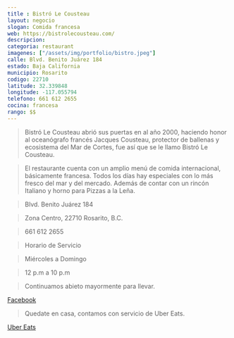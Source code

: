 ```yaml
---
title : Bistró Le Cousteau
layout: negocio
slogan: Comida francesa
web: https://bistrolecousteau.com/
descripcion: 
categoria: restaurant
imagenes: ["/assets/img/portfolio/bistro.jpeg"]
calle: Blvd. Benito Juárez 184
estado: Baja California
municipio: Rosarito
codigo: 22710
latitude: 32.339848
longitude: -117.055794
telefono: 661 612 2655
cocina: francesa
rango: $$
---
```


>Bistró Le Cousteau abrió sus puertas en al año 2000, haciendo honor al oceanógrafo francés Jacques Cousteau, protector de ballenas y ecosistema del Mar de Cortes, fue así que se le llamo Bistró Le Cousteau.

>El restaurante cuenta con un amplio menú de comida internacional, básicamente francesa.
Todos los días hay especiales con lo más fresco del mar y del mercado. Además de contar con un rincón Italiano y horno para Pizzas a la Leña.


  >Blvd. Benito Juárez 184

  >Zona Centro, 22710 Rosarito, B.C.

  >661 612 2655

  >Horario de Servicio

  >Miércoles a Domingo
  
   >12 p.m a 10 p.m
   
   >Continuamos abieto mayormente para llevar. 


[Facebook](https://www.facebook.com/BistroLeCousteau)

>Quedate en casa, contamos con servicio de Uber Eats.

[Uber Eats](https://www.ubereats.com/tijuana/food-delivery/restaurant-bistro-le-cousteau/D99q_rUsQ2u8mKKzM2dtYA#_)
